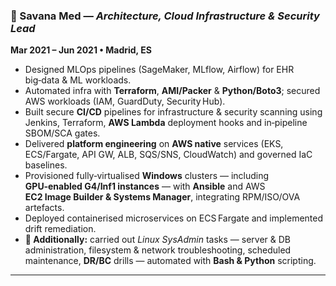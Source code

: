 ### 🏥 Savana Med — _Architecture, Cloud Infrastructure & Security Lead_

**Mar 2021 – Jun 2021 • Madrid, ES**

- Designed MLOps pipelines (SageMaker, MLflow, Airflow) for EHR big‑data & ML workloads.
- Automated infra with **Terraform**, **AMI/Packer** & **Python/Boto3**; secured AWS workloads (IAM,
  GuardDuty, Security Hub).
- Built secure **CI/CD** pipelines for infrastructure & security scanning using Jenkins, Terraform,
  **AWS Lambda** deployment hooks and in‑pipeline SBOM/SCA gates.
- Delivered **platform engineering** on **AWS native** services (EKS, ECS/Fargate, API GW, ALB,
  SQS/SNS, CloudWatch) and governed IaC baselines.
- Provisioned fully‑virtualised **Windows** clusters — including **GPU‑enabled G4/Inf1 instances** —
  with **Ansible** and AWS **EC2 Image Builder & Systems Manager**, integrating RPM/ISO/OVA
  artefacts.
- Deployed containerised microservices on ECS Fargate and implemented drift remediation.
- **🔧 Additionally:** carried out _Linux SysAdmin_ tasks — server & DB administration, filesystem &
  network troubleshooting, scheduled maintenance, **DR/BC** drills — automated with **Bash &
  Python** scripting.

---
